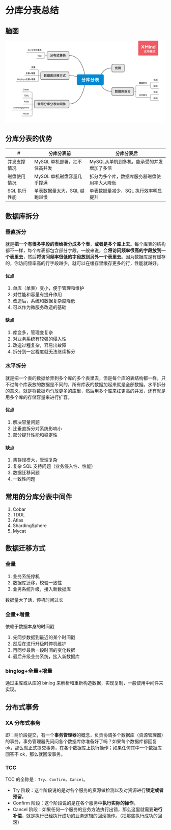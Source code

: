 # 分库分表总结

## 脑图

![分库分表](分库分表.png)

## 分库分表的优势

| #            | 分库分表前                   | 分库分表后                                   |
| ------------ | ---------------------------- | -------------------------------------------- |
| 并发支撑情况 | MySQL 单机部署，扛不住高并发 | MySQL从单机到多机，能承受的并发增加了多倍    |
| 磁盘使用情况 | MySQL 单机磁盘容量几乎撑满   | 拆分为多个库，数据库服务器磁盘使用率大大降低 |
| SQL 执行性能 | 单表数据量太大，SQL 越跑越慢 | 单表数据量减少，SQL 执行效率明显提升         |

## 数据库拆分

### 垂直拆分

​	就是**把一个有很多字段的表给拆分成多个表**，**或者是多个库上去**。每个库表的结构都不一样，每个库表都包含部分字段。一般来说，会**将访问频率很高的字段放到一个表里去**，然后**将访问频率很低的字段放到另外一个表里去**。因为数据库是有缓存的，你访问频率高的行字段越少，就可以在缓存里缓存更多的行，性能就越好。

#### 优点

1. 单库（单表）变小，便于管理和维护
2. 对性能和容量有提升作用
3. 改造后，系统和数据复杂度降低
4. 可以作为微服务改造的基础

#### 缺点

1. 库变多，管理变复杂
2. 对业务系统有较强的侵入性
3. 改造过程复杂，容易出故障
4. 拆分到一定程度就无法继续拆分

### 水平拆分

​	就是把一个表的数据给弄到多个库的多个表里去，但是每个库的表结构都一样，只不过每个库表放的数据是不同的，所有库表的数据加起来就是全部数据。水平拆分的意义，就是将数据均匀放更多的库里，然后用多个库来扛更高的并发，还有就是用多个库的存储容量来进行扩容。

#### 优点

1. 解决容量问题
2. 比垂直拆分对系统影响小
3. 部分提升性能和稳定性

#### 缺点

1. 集群规模大，管理复杂
2. 复杂 SQL 支持问题（业务侵入性、性能）
3. 数据迁移问题
4. 一致性问题

## 常用的分库分表中间件

1. Cobar
2. TDDL
3. Atlas
4. ShardingSphere
5. Mycat

## 数据迁移方式

### 全量

1. 业务系统停机
2. 数据库迁移，校验一致性
3. 业务系统升级，接入新数据库

数据量大了话，停机时间过长

### 全量+增量

依赖于数据本身的时间戳

1. 先同步数据到最近的某个时间戳
2. 然后在进行升级时停机维护
3. 再同步最后一段时间的变化数据
4. 最后升级业务系统，接入新数据库

### binglog+全量+增量

通过主库或从库的 binlog 来解析和重新构造数据，实现复制，一般使用中间件来实现。

## 分布式事务

### XA 分布式事务

即：两阶段提交，有一个**事务管理器**的概念，负责协调多个数据库（资源管理器）的事务，事务管理器先问问各个数据库你准备好了吗？如果每个数据库都回复 ok，那么就正式提交事务，在各个数据库上执行操作；如果任何其中一个数据库回答不 ok，那么就回滚事务。

### TCC

TCC 的全称是：`Try`、`Confirm`、`Cancel`。

- Try 阶段：这个阶段说的是对各个服务的资源做检测以及对资源进行**锁定或者预留**。
- Confirm 阶段：这个阶段说的是在各个服务中**执行实际的操作**。
- Cancel 阶段：如果任何一个服务的业务方法执行出错，那么这里就需要**进行补偿**，就是执行已经执行成功的业务逻辑的回滚操作。（把那些执行成功的回滚）

